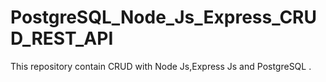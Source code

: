 # PostgreSQL_Node_Js_Express_CRUD_REST_API
This repository contain CRUD with Node Js,Express Js and PostgreSQL .  
